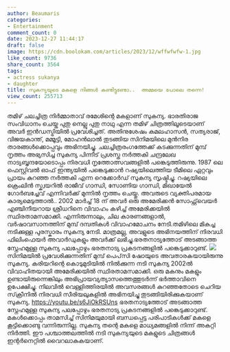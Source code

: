 ```yaml
---
author: Beaumaris
categories:
- Entertainment
comment_count: 0
date: 2023-12-27 11:44:17
draft: false
image: https://cdn.boolokam.com/articles/2023/12/wffwfwfw-1.jpg
like_count: 9736
share_count: 3564
tags:
- actress sukanya
- daughter
title: സുകന്യയുടെ മകളെ നിങ്ങൾ കണ്ടിട്ടുണ്ടോ..  അമ്മയെ പോലെ തന്നെ!
view_count: 255713
---
```


തമിഴ് ചലച്ചിത്ര നിർമ്മാതാവ് രമേശിന്റെ മകളാണ് സുകന്യ. ഭാരതിരാജ സംവിധാനം ചെയ്ത പുതു നെല്ലു പുതു നാഥു എന്ന തമിഴ് ചിത്രത്തിലൂടെയാണ് അവർ ഇൻഡസ്ട്രിയിൽ പ്രവേശിച്ചത്. അതിനുശേഷം കമലഹാസൻ, സത്യരാജ്, വിജയകാന്ത്, മമ്മൂട്ടി, മോഹൻലാൽ തുടങ്ങിയ സിനിമയിലെ മുൻനിര താരങ്ങൾക്കൊപ്പവും അഭിനയിച്ചു. ചലച്ചിത്രരംഗത്തേക്ക് കടക്കുന്നതിന് മുമ്പ് നൃത്തം അഭ്യസിച്ച സുകന്യ പിന്നീട് പ്രശസ്ത നർത്തകി ചന്ദ്രലേഖ നാട്യബൃന്ദയോടൊപ്പം നിരവധി നൃത്തോത്സവങ്ങളിൽ പങ്കെടുത്തിരുന്നു. 1987 ലെ ഫെസ്റ്റിവൽ ഓഫ് ഇന്ത്യയിൽ പങ്കെടുക്കാൻ റഷ്യയിലെത്തിയ ടീമിലെ ഏറ്റവും പ്രായം കുറഞ്ഞ നർത്തകി എന്ന റെക്കോർഡ് സുകന്യ സൃഷ്ടിച്ചു. റഷ്യയിലെ ക്രെംലിൻ സ്ക്വയറിൽ രാജീവ് ഗാന്ധി, സോണിയ ഗാന്ധി, മിഖായേൽ ഗോർബച്ചേവ് എന്നിവർക്ക് മുന്നിൽ നൃത്തം ചെയ്തു. അവരുടെ വ്യക്തിപരമായ കാര്യമെടുത്താൽ.. 2002 മാർച്ച് 18 ന് അവർ ഒരു അമേരിക്കൻ സോഫ്റ്റ്‌വെയർ എഞ്ചിനീയറായ ശ്രീധറിനെ വിവാഹം കഴിച്ച് അമേരിക്കയിൽ സ്ഥിരതാമസമാക്കി. എന്നിരുന്നാലും, ചില കാരണങ്ങളാൽ, വർഷാവസാനത്തിന് മുമ്പ് ദമ്പതികൾ വിവാഹമോചനം നേടി.തമിഴിലെ മികച്ച നടിക്കുള്ള പുരസ്കാരം സുകന്യ നേടി. മാത്രമല്ല, അവളുടെ അഭിനയത്തിന് നിരവധി ഫിലിംഫെയർ അവാർഡുകളും അവർക്ക് ലഭിച്ചു.ഭരതനാട്യത്തോട് അടങ്ങാത്ത സ്നേഹമുള്ള സുകന്യ പലപ്പോഴും ഭരതനാട്യ പ്രകടനങ്ങളിൽ പങ്കെടുക്കാറുണ്ട്. ![](https://cdn.boolokam.com/articles/2023/12/wffwfwfw-1.jpg)സിനിമയിൽ പ്രവേശിക്കുന്നതിന് മുമ്പ് പെപ്‌സി ഷോയുടെ അവതാരകയായിരുന്നു സുകന്യ. കരിയറിന്റെ കൊടുമുടിയിൽ നിൽക്കുന്ന നടി സുകന്യ 2002ൽ വിവാഹിതയായി അമേരിക്കയിൽ സ്ഥിരതാമസമാക്കി. ഒരു മകനും മകളും ഉണ്ടായിരുന്നെങ്കിലും അഭിപ്രായവ്യത്യാസത്തെത്തുടർന്ന് ഭർത്താവിനെ ഉപേക്ഷിച്ചു. നിലവിൽ വെള്ളിത്തിരയിൽ അവസരങ്ങൾ കുറഞ്ഞതോടെ ചെറിയ സ്‌ക്രീനിൽ നിരവധി സീരിയലുകളിൽ അഭിനയിച്ചു തുടങ്ങിയിരിക്കുകയാണ് സുകന്യ. https://youtu.be/s6JiOkRSUns ഭരതനാട്യത്തോട് അടങ്ങാത്ത സ്നേഹമുള്ള സുകന്യ പലപ്പോഴും ഭരതനാട്യ പ്രകടനങ്ങളിൽ പങ്കെടുക്കാറുണ്ട്. മകൾക്കൊപ്പം താമസിച്ച് സിനിമയുമായി ബന്ധപ്പെട്ട പരിപാടികൾക്ക് മകളെ കൂട്ടിക്കൊണ്ടു വന്നിരുന്നില്ല. സുകന്യ തന്റെ മകളെ മാധ്യമങ്ങളിൽ നിന്ന് അകറ്റി നിർത്തി. ഈ പശ്ചാത്തലത്തിൽ നടി സുകന്യയുടെ മകളുടെ ചിത്രങ്ങൾ ഇന്റർനെറ്റിൽ വൈറലാകുകയാണ്.